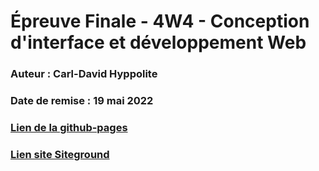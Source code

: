 # Épreuve Finale - 4W4 - Conception d'interface et développement Web
### Auteur : Carl-David Hyppolite
### Date de remise : 19 mai 2022
### [Lien de la github-pages](https://cdhyppolite.github.io/4W4-theme/)
### [Lien site Siteground](http://eddym27.sg-host.com/)